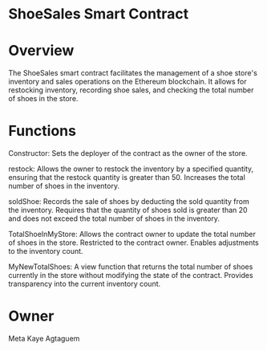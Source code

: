# ShoeSales Smart Contract

# Overview
The ShoeSales smart contract facilitates the management of a shoe store's inventory and sales operations on the Ethereum blockchain. It allows for restocking inventory, recording shoe sales, and checking the total number of shoes in the store.

# Functions

Constructor:
    Sets the deployer of the contract as the owner of the store.

restock:
    Allows the owner to restock the inventory by a specified quantity, ensuring that the restock quantity is greater than 50.
    Increases the total number of shoes in the inventory.

soldShoe:
    Records the sale of shoes by deducting the sold quantity from the inventory.
    Requires that the quantity of shoes sold is greater than 20 and does not exceed the total number of shoes in the inventory.

TotalShoeInMyStore:
    Allows the contract owner to update the total number of shoes in the store.
    Restricted to the contract owner.
    Enables adjustments to the inventory count.

MyNewTotalShoes:
    A view function that returns the total number of shoes currently in the store without modifying the state of the contract.
    Provides transparency into the current inventory count.

# Owner
Meta Kaye Agtaguem
